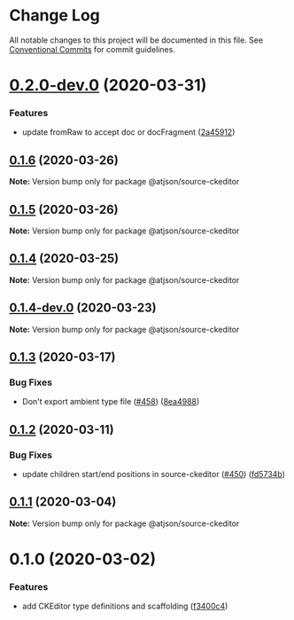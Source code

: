 # Change Log

All notable changes to this project will be documented in this file.
See [Conventional Commits](https://conventionalcommits.org) for commit guidelines.

# [0.2.0-dev.0](https://github.com/CondeNast/atjson/compare/@atjson/source-ckeditor@0.1.6...@atjson/source-ckeditor@0.2.0-dev.0) (2020-03-31)

### Features

- update fromRaw to accept doc or docFragment ([2a45912](https://github.com/CondeNast/atjson/commit/2a45912796a2c7ec043acf6ef227337b50e3754f))

## [0.1.6](https://github.com/CondeNast/atjson/compare/@atjson/source-ckeditor@0.1.5...@atjson/source-ckeditor@0.1.6) (2020-03-26)

**Note:** Version bump only for package @atjson/source-ckeditor

## [0.1.5](https://github.com/CondeNast/atjson/compare/@atjson/source-ckeditor@0.1.4...@atjson/source-ckeditor@0.1.5) (2020-03-26)

**Note:** Version bump only for package @atjson/source-ckeditor

## [0.1.4](https://github.com/CondeNast/atjson/compare/@atjson/source-ckeditor@0.1.3...@atjson/source-ckeditor@0.1.4) (2020-03-25)

**Note:** Version bump only for package @atjson/source-ckeditor

## [0.1.4-dev.0](https://github.com/CondeNast/atjson/compare/@atjson/source-ckeditor@0.1.3...@atjson/source-ckeditor@0.1.4-dev.0) (2020-03-23)

**Note:** Version bump only for package @atjson/source-ckeditor

## [0.1.3](https://github.com/CondeNast/atjson/compare/@atjson/source-ckeditor@0.1.2...@atjson/source-ckeditor@0.1.3) (2020-03-17)

### Bug Fixes

- Don't export ambient type file ([#458](https://github.com/CondeNast/atjson/issues/458)) ([8ea4988](https://github.com/CondeNast/atjson/commit/8ea49881eedb08231fc11c552de688503915a4c8))

## [0.1.2](https://github.com/CondeNast/atjson/compare/@atjson/source-ckeditor@0.1.1...@atjson/source-ckeditor@0.1.2) (2020-03-11)

### Bug Fixes

- update children start/end positions in source-ckeditor ([#450](https://github.com/CondeNast/atjson/issues/450)) ([fd5734b](https://github.com/CondeNast/atjson/commit/fd5734bc1e44e5db417dbf67e99a81217019f742))

## [0.1.1](https://github.com/CondeNast/atjson/compare/@atjson/source-ckeditor@0.1.0...@atjson/source-ckeditor@0.1.1) (2020-03-04)

**Note:** Version bump only for package @atjson/source-ckeditor

# 0.1.0 (2020-03-02)

### Features

- add CKEditor type definitions and scaffolding ([f3400c4](https://github.com/CondeNast/atjson/commit/f3400c43cd3467a723328f8ada0306f3bdba75c0))
